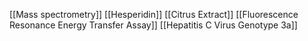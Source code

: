 [[Mass spectrometry]]
[[Hesperidin]]
[[Citrus Extract]]
[[Fluorescence Resonance Energy Transfer Assay]]
[[Hepatitis C Virus Genotype 3a]]
